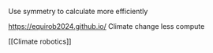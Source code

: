 Use symmetry to calculate more efficiently

https://equirob2024.github.io/
Climate change less compute

[[Climate robotics]]
